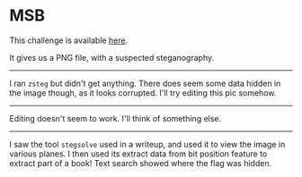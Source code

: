 # MSB

This challenge is available [here](https://play.picoctf.org/practice/challenge/359?category=4&page=1&solved=1).

It gives us a PNG file, with a suspected steganography.

---

I ran `zsteg` but didn't get anything. There does seem some data hidden in the image though, as it looks corrupted. I'll try editing this pic somehow.

---

Editing doesn't seem to work. I'll think of something else.

---

I saw the tool `stegsolve` used in a writeup, and used it to view the image in various planes. I then used its extract data from bit position feature to extract part of a book! Text search showed where the flag was hidden.
